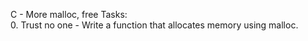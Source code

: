 C - More malloc, free Tasks:<br>
0. Trust no one - Write a function that allocates memory using malloc.<br>
